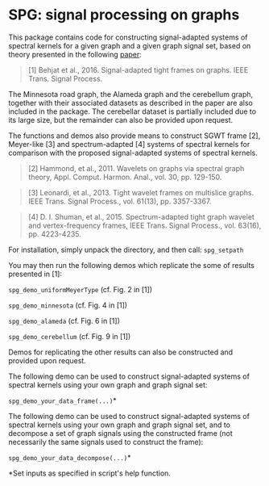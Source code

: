 # SPG: signal processing on graphs

This package contains code for constructing signal-adapted systems of spectral kernels for a given graph and a given graph signal set, based on theory presented in the following [paper](https://doi.org/10.1109/TSP.2016.2591513):

> [1] Behjat et al., 2016. Signal-adapted tight frames on graphs. IEEE Trans. Signal Process.

The Minnesota road graph, the Alameda graph and the cerebellum graph, together with their associated datasets as described in the paper are also included in the package. The cerebellar dataset is partially included due to its large size, but the remainder can also be provided upon request.

The functions and demos also provide means to construct SGWT frame [2], Meyer-like [3] and spectrum-adapted [4] systems of spectral kernels for comparison with the proposed signal-adapted systems of spectral kernels.

> [2] Hammond, et al., 2011. Wavelets on graphs via spectral graph theory, Appl. Comput. Harmon. Anal., vol. 30, pp. 129-150.

> [3] Leonardi, et al., 2013. Tight wavelet frames on multislice graphs. IEEE Trans. Signal Process., vol. 61(13), pp. 3357-3367.  

> [4] D. I. Shuman, et al., 2015. Spectrum-adapted tight graph wavelet and vertex-frequency frames, IEEE Trans. Signal Process., vol. 63(16), pp. 4223-4235.

For installation, simply unpack the directory, and then call: `spg_setpath`

You may then run the following demos which replicate the some of results presented in [1]: 

`spg_demo_uniformMeyerType`    (cf. Fig. 2 in [1])

`spg_demo_minnesota`                (cf. Fig. 4 in [1])

`spg_demo_alameda`                   (cf. Fig. 6 in [1])

`spg_demo_cerebellum`               (cf. Fig. 9 in [1])

Demos for replicating the other results can also be constructed and provided upon request.

The following demo can be used to construct signal-adapted systems of spectral kernels using your own graph and graph signal set:

`spg_demo_your_data_frame(...)`*
      
The following demo can be used to construct signal-adapted systems of spectral kernels using your own graph and graph signal set, and to decompose a set of graph signals using the constructed frame (not necessarily the same signals used to construct the frame):

`spg_demo_your_data_decompose(...)`*

*Set inputs as specified in script's help function.

